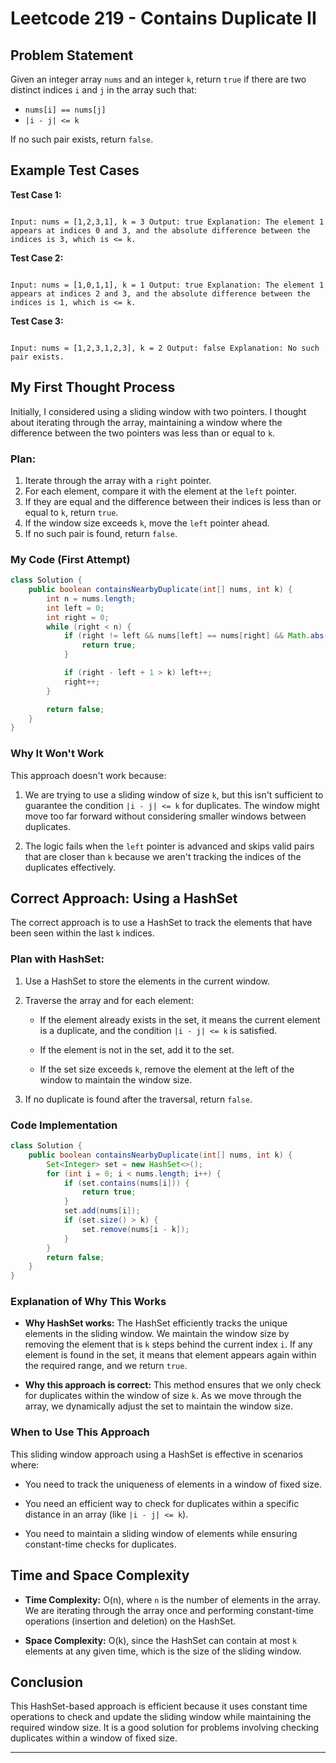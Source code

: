 # Leetcode 219 - Contains Duplicate II

## Problem Statement

Given an integer array `nums` and an integer `k`, return `true` if there are two distinct indices `i` and `j` in the array such that:

- `nums[i] == nums[j]`
- `|i - j| <= k`

If no such pair exists, return `false`.

## Example Test Cases

**Test Case 1:**
```

Input: nums = [1,2,3,1], k = 3 Output: true Explanation: The element 1 appears at indices 0 and 3, and the absolute difference between the indices is 3, which is <= k.

```

**Test Case 2:**
```

Input: nums = [1,0,1,1], k = 1 Output: true Explanation: The element 1 appears at indices 2 and 3, and the absolute difference between the indices is 1, which is <= k.

```

**Test Case 3:**
```

Input: nums = [1,2,3,1,2,3], k = 2 Output: false Explanation: No such pair exists.

````

## My First Thought Process

Initially, I considered using a sliding window with two pointers. I thought about iterating through the array, maintaining a window where the difference between the two pointers was less than or equal to `k`. 

### Plan:
1. Iterate through the array with a `right` pointer.
2. For each element, compare it with the element at the `left` pointer.
3. If they are equal and the difference between their indices is less than or equal to `k`, return `true`.
4. If the window size exceeds `k`, move the `left` pointer ahead.
5. If no such pair is found, return `false`.

### My Code (First Attempt)

```java
class Solution {
    public boolean containsNearbyDuplicate(int[] nums, int k) {
        int n = nums.length;
        int left = 0;
        int right = 0;
        while (right < n) {
            if (right != left && nums[left] == nums[right] && Math.abs(right - left + 1) <= k) {
                return true;
            }

            if (right - left + 1 > k) left++;
            right++;
        }

        return false;
    }
}
````

### Why It Won't Work

This approach doesn't work because:

1. We are trying to use a sliding window of size `k`, but this isn't sufficient to guarantee the condition `|i - j| <= k` for duplicates. The window might move too far forward without considering smaller windows between duplicates.
    
2. The logic fails when the `left` pointer is advanced and skips valid pairs that are closer than `k` because we aren't tracking the indices of the duplicates effectively.
    

## Correct Approach: Using a HashSet

The correct approach is to use a HashSet to track the elements that have been seen within the last `k` indices.

### Plan with HashSet:

1. Use a HashSet to store the elements in the current window.
    
2. Traverse the array and for each element:
    
    - If the element already exists in the set, it means the current element is a duplicate, and the condition `|i - j| <= k` is satisfied.
        
    - If the element is not in the set, add it to the set.
        
    - If the set size exceeds `k`, remove the element at the left of the window to maintain the window size.
        
3. If no duplicate is found after the traversal, return `false`.
    

### Code Implementation

```java
class Solution {
    public boolean containsNearbyDuplicate(int[] nums, int k) {
        Set<Integer> set = new HashSet<>();
        for (int i = 0; i < nums.length; i++) {
            if (set.contains(nums[i])) {
                return true;
            }
            set.add(nums[i]);
            if (set.size() > k) {
                set.remove(nums[i - k]);
            }
        }
        return false;
    }
}
```

### Explanation of Why This Works

- **Why HashSet works:** The HashSet efficiently tracks the unique elements in the sliding window. We maintain the window size by removing the element that is `k` steps behind the current index `i`. If any element is found in the set, it means that element appears again within the required range, and we return `true`.
    
- **Why this approach is correct:** This method ensures that we only check for duplicates within the window of size `k`. As we move through the array, we dynamically adjust the set to maintain the window size.
    

### When to Use This Approach

This sliding window approach using a HashSet is effective in scenarios where:

- You need to track the uniqueness of elements in a window of fixed size.
    
- You need an efficient way to check for duplicates within a specific distance in an array (like `|i - j| <= k`).
    
- You need to maintain a sliding window of elements while ensuring constant-time checks for duplicates.
    

## Time and Space Complexity

- **Time Complexity:** O(n), where `n` is the number of elements in the array. We are iterating through the array once and performing constant-time operations (insertion and deletion) on the HashSet.
    
- **Space Complexity:** O(k), since the HashSet can contain at most `k` elements at any given time, which is the size of the sliding window.
    

## Conclusion

This HashSet-based approach is efficient because it uses constant time operations to check and update the sliding window while maintaining the required window size. It is a good solution for problems involving checking duplicates within a window of fixed size.

---
